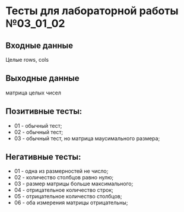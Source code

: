 # Тесты для лабораторной работы №03_01_02

## Входные данные
Целые rows, cols

## Выходные данные
матрица целых чисел

## Позитивные тесты:
- 01 - обычный тест;
- 02 - обычный тест;
- 03 - обычный тест, но матрица маусимального размера;

## Негативные тесты:
- 01 - одна из размерностей не число;
- 02 - количество столбцов равно нулю;
- 03 - размер матрицы больше максимального;
- 04 - отрицательное количество строк;
- 05 - отрицательное количество столбцов;
- 06 - оба измерения матрицы отрицательны;